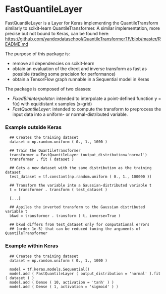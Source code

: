 # FastQuantileLayer
FastQuantileLayer is a Layer for Keras implementing the QuantileTransform 
similarly to scikit-learn QuantileTransformer. 
A similar implementation, more precise but not bound to Keras, can be found here: 
  https://github.com/yandexdataschool/QuantileTransformerTF/blob/master/README.md

The purpose of this package is:
 - remove all dependencies on scikit-learn
 - obtain an evaluation of the direct and inverse transform as fast as possible 
   (trading some precision for performance)
 - obtain a TensorFlow graph runnable in a Sequential model in Keras 


The package is composed of two classes:
 - *FixedBinInterpolator*: intended to interpolate a point-defined function
   y = f(x) with equidistant x samples (x-grid)
 - *FastQuantileLayer*: intended to compute the transform to preprocess
   the input data into a uniform- or normal-distributed variable. 


### Example outside Keras 

```
  ## Creates the training dataset 
  dataset = np.random.uniform ( 0., 1., 1000 ) 

  ## Train the QuantileTransformer 
  transformer = FastQuantileLayer (output_distribution='normal')
  transformer . fit ( dataset ) 

  ## Gets a new dataset with the same distribution as the training dataset
  test_dataset = tf.constant(np.random.uniform ( 0., 1., 100000 ))

  ## Transform the variable into a Gaussian-distributed variable t 
  t = transformer . transform ( test_dataset ) 
  
  [...] 

  ## Appiles the inverted transform to the Gaussian distributed variable t  
  bkwd = transformer . transform ( t, inverse=True ) 

  ## bkwd differs from test_dataset only for computational errors 
  ## (order 1e-5) that can be reduced tuning the arguments of QuantileTransformer
```


### Example within Keras 

```
  ## Creates the training dataset 
  dataset = np.random.uniform ( 0., 1., 1000 ) 

  model = tf.keras.models.Sequential()
  model.add ( FastQuantileLayer ( output_distribution = 'normal' ).fit ( dataset ) )
  model.add ( Dense ( 10, activation = 'tanh' ) )
  model.add ( Dense ( 1, activation = 'sigmoid' ) ) 

  
```
